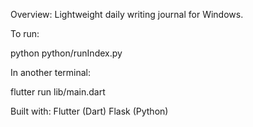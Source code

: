 Overview:
Lightweight daily writing journal for Windows.

To run:

python python/runIndex.py

In another terminal:

flutter run lib/main.dart

Built with:
Flutter (Dart)
Flask (Python)

